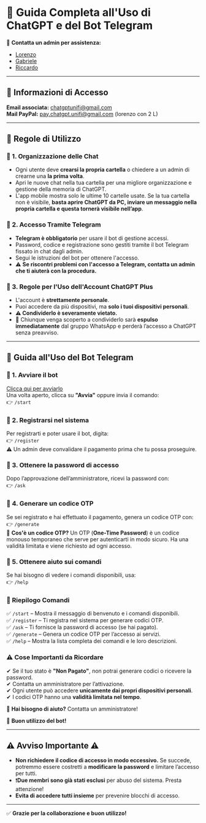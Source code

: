 # 📌 Guida Completa all'Uso di ChatGPT e del Bot Telegram

📩 **Contatta un admin per assistenza:**
- [Lorenzo](https://wa.me/393662836990)  
- [Gabriele](https://wa.me/393479950493)  
- [Riccardo](https://wa.me/393932098005)  

---

## 📩 Informazioni di Accesso
**Email associata:** chatgptunifi@gmail.com  
**Mail PayPal:** pay.chatgpt.unifi@gmail.com (lorenzo con 2 L)  

---
## 📜 Regole di Utilizzo

### 🔹 1. Organizzazione delle Chat
- Ogni utente deve **crearsi la propria cartella** o chiedere a un admin di crearne una **la prima volta**.
- Apri le nuove chat nella tua cartella per una migliore organizzazione e gestione della memoria di ChatGPT.
- L'app mobile mostra solo le ultime 10 cartelle usate. Se la tua cartella non è visibile, **basta aprire ChatGPT da PC, inviare un messaggio nella propria cartella e questa tornerà visibile nell’app**.

### 🔹 2. Accesso Tramite Telegram
- **Telegram è obbligatorio** per usare il bot di gestione accessi.
- Password, codice e registrazione sono gestiti tramite il bot Telegram fissato in chat dagli admin.
- Segui le istruzioni del bot per ottenere l'accesso.
- ⚠ **Se riscontri problemi con l'accesso a Telegram, contatta un admin che ti aiuterà con la procedura.**

### 🔹 3. Regole per l'Uso dell'Account ChatGPT Plus
- L'account è **strettamente personale**.
- Puoi accedere da più dispositivi, ma **solo i tuoi dispositivi personali**.
- **⚠ Condividerlo è severamente vietato.**
- 🚨 Chiunque venga scoperto a condividerlo sarà **espulso immediatamente** dal gruppo WhatsApp e perderà l’accesso a ChatGPT senza preavviso.

---

## 🤖 Guida all'Uso del Bot Telegram

### 📌 1. Avviare il bot
[Clicca qui per avviarlo](https://t.me/Gestore_Chat_GPT_bot)  
Una volta aperto, clicca su **"Avvia"** oppure invia il comando:  
👉 `/start`

### 📌 2. Registrarsi nel sistema
Per registrarti e poter usare il bot, digita:  
👉 `/register`  
⚠ Un admin deve convalidare il pagamento prima che tu possa proseguire.

### 📌 3. Ottenere la password di accesso
Dopo l’approvazione dell’amministratore, ricevi la password con:  
👉 `/ask`

### 📌 4. Generare un codice OTP
Se sei registrato e hai effettuato il pagamento, genera un codice OTP con:  
👉 `/generate`  
🔹 **Cos'è un codice OTP?** Un OTP (**One-Time Password**) è un codice monouso temporaneo che serve per autenticarti in modo sicuro. Ha una validità limitata e viene richiesto ad ogni accesso.

### 📌 5. Ottenere aiuto sui comandi
Se hai bisogno di vedere i comandi disponibili, usa:  
👉 `/help`

### 📌 Riepilogo Comandi
✅ `/start` – Mostra il messaggio di benvenuto e i comandi disponibili.  
✅ `/register` – Ti registra nel sistema per generare codici OTP.  
✅ `/ask` – Ti fornisce la password di accesso (se hai pagato).  
✅ `/generate` – Genera un codice OTP per l’accesso ai servizi.  
✅ `/help` – Mostra la lista completa dei comandi e le loro descrizioni.  

### ⚠ Cose Importanti da Ricordare
✔ Se il tuo stato è **"Non Pagato"**, non potrai generare codici o ricevere la password.  
✔ Contatta un amministratore per l’attivazione.  
✔ Ogni utente può accedere **unicamente dai propri dispositivi personali**.  
✔ I codici OTP hanno una **validità limitata nel tempo**.  

📩 **Hai bisogno di aiuto?** Contatta un amministratore!

🚀 **Buon utilizzo del bot!**

---

## ⚠️ Avviso Importante ⚠️

- **Non richiedere il codice di accesso in modo eccessivo.** Se succede, potremmo essere costretti a **modificare la password** e limitare l’accesso per tutti.
- ❗️**Due membri sono già stati esclusi** per abuso del sistema. Presta attenzione!
- **Evita di accedere tutti insieme** per prevenire blocchi di accesso.

---

✅ **Grazie per la collaborazione e buon utilizzo!**
